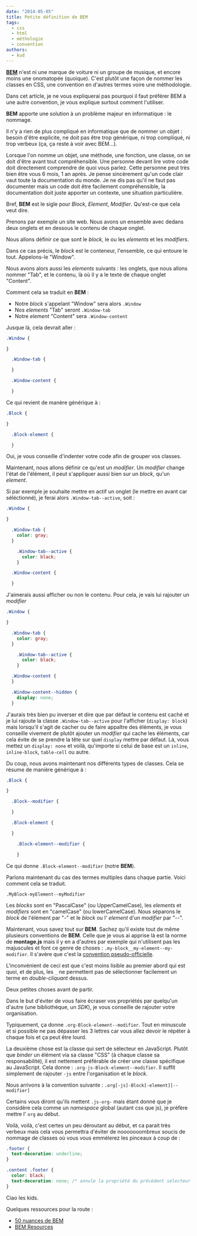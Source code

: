 ```yaml
---
date: "2014-05-05"
title: Petite définition de BEM
tags:
  - css
  - html
  - méthologie
  - convention
authors:
  - kud
---
```


**[BEM](http://bem.info)** n'est ni une marque de voiture ni un groupe de musique, et encore moins une onomatopée (quoique). C'est plutôt une façon de nommer les classes en CSS, une convention en d'autres termes voire une méthodologie.

Dans cet article, je ne vous expliquerai pas pourquoi il faut préférer BEM à une autre convention, je vous explique surtout comment l'utiliser.

**BEM** apporte une solution à un problème majeur en informatique : le nommage.

Il n'y a rien de plus compliqué en informatique que de nommer un objet : besoin d'être explicite, ne doit pas être trop générique, ni trop compliqué, ni trop verbeux (ça, ça reste à voir avec BEM...).

Lorsque l'on nomme un objet, une méthode, une fonction, une classe, on se doit d'être avant tout compréhensible. Une personne devant lire votre code doit directement comprendre de quoi vous parlez. Cette personne peut très bien être vous 6 mois, 1 an après. Je pense sincèrement qu'un code clair vaut toute la documentation du monde. Je ne dis pas qu'il ne faut pas documenter mais un code doit être facilement compréhensible, la documentation doit juste apporter un contexte, une situation particulière.

Bref, **BEM** est le sigle pour _Block_, _Element_, _Modifier_. Qu'est-ce que cela veut dire.

Prenons par exemple un site web. Nous avons un ensemble avec dedans deux onglets et en dessous le contenu de chaque onglet.

Nous allons définir ce que sont le _block_, le ou les _elements_ et les _modifiers_.

Dans ce cas précis, le _block_ est le conteneur, l'ensemble, ce qui entoure le tout. Appelons-le "Window".

Nous avons alors aussi les _elements_ suivants : les onglets, que nous allons nommer "Tab", et le contenu, là où il y a le texte de chaque onglet "Content".

Comment cela se traduit en **BEM** :

- Notre _block_ s'appelant "Window" sera alors `.Window`
- Nos _elements_ "Tab" seront `.Window-tab`
- Notre _element_ "Content" sera `.Window-content`

Jusque là, cela devrait aller :

```css
.Window {

}

  .Window-tab {

  }

  .Window-content {

  }
```

Ce qui revient de manère générique à :

```css
.Block {

}

  .Block-element {

  }
```

Oui, je vous conseille d'indenter votre code afin de grouper vos classes.

Maintenant, nous allons définir ce qu'est un _modifier_. Un _modifier_ change l'état de l'élément, il peut s'appliquer aussi bien sur un _block_, qu'un _element_.

Si par exemple je souhaite mettre en actif un onglet (le mettre en avant car séléctionné), je ferai alors `.Window-tab--active`, soit :

```css
.Window {

}

  .Window-tab {
    color: gray;
  }

    .Window-tab--active {
      color: black;
    }

  .Window-content {

  }
```

J'aimerais aussi afficher ou non le contenu. Pour cela, je vais lui rajouter un _modifier_

```css
.Window {

}

  .Window-tab {
    color: gray;
  }

    .Window-tab--active {
      color: black;
    }

  .Window-content {
  }

  .Window-content--hidden {
    display: none;
  }
```

J'aurais très bien pu inverser et dire que par défaut le contenu est caché et je lui rajoute la classe `.Window-tab--active` pour l'afficher (`display: block`) mais lorsqu'il s'agit de cacher ou de faire appaître des éléments, je vous conseille vivement de plutôt ajouter un _modifier_ qui cache les éléments, car cela évite de se prendre la tête sur quel `display` mettre par défaut. Là, vous mettez un `display: none` et voilà, qu'importe si celui de base est un `inline`, `inline-block`, `table-cell` ou autre.

Du coup, nous avons maintenant nos différents types de classes. Cela se résume de manière générique à :

```css
.Block {

}

  .Block--modifier {

  }

  .Block-element {

  }

    .Block-element--modifier {

    }
```

Ce qui donne `.Block-element--modifier` (notre **BEM**).

Parlons maintenant du cas des termes multiples dans chaque partie. Voici comment cela se traduit.

`.MyBlock-myElement--myModifier`

Les _blocks_ sont en "PascalCase" (ou UpperCamelCase), les _elements_ et _modifiers_ sont en "camelCase" (ou lowerCamelCase). Nous séparons le _block_ de l'élément par "-" et le _block_ ou l' _element_ d'un _modifier_ par "--".

Maintenant, vous savez tout sur **BEM**. Sachez qu'il existe tout de même plusieurs conventions de **BEM**. Celle que je vous ai apprise là est la norme de **montage.js** mais il y en a d'autres par exemple qui n'utilisent pas les majuscules et font ce genre de choses : `.my-block__my-element--my-modifier`. Il s'avère que c'est la [convention pseudo-officielle](http://bem.info/method/definitions/#naming-for-independent-css-classes).

L'inconvénient de ceci est que c'est moins lisible au premier abord qui est quoi, et de plus, les `_` ne permettent pas de sélectionner facilement un terme en _double-cliquant_ dessus.

Deux petites choses avant de partir.

Dans le but d'éviter de vous faire écraser vos propriétés par quelqu'un d'autre (une bibliothèque, un _SDK_), je vous conseille de rajouter votre organisation.

Typiquement, ça donne `.org-Block-element--modifier`. Tout en minuscule et si possible ne pas dépasser les 3 lettres car vous allez devoir le répéter à chaque fois et ça peut être lourd.

La deuxième chose est la classe qui sert de sélecteur en JavaScript. Plutôt que _binder_ un élément via sa classe "CSS" (à chaque classe sa responsabilité), il est nettement préférable de créer une classe spécifique au JavaScript. Cela donne : `.org-js-Block-element--modifier`. Il suffit simplement de rajouter `-js` entre l'organisation et le _block_.

Nous arrivons à la convention suivante : `.org[-js]-Block[-element][--modifier]`

Certains vous diront qu'ils mettent `.js-org-` mais étant donné que je considère cela comme un _namespace_ global (autant css que js), je préfère mettre l' `org` au début.

Voilà, voilà, c'est certes un peu déroutant au début, et ca parait très verbeux mais cela vous permettra d'éviter de nooooooombreux soucis de nommage de classes où vous vous emmèlerez les pinceaux à coup de :

```css
.footer {
  text-decoration: underline;
}

.content .footer {
  color: black;
  text-decoration: none; /* annule la propriété du précédent sélecteur */
}
```

Ciao les kids.


Quelques ressources pour la route :

- [50 nuances de BEM](http://blog.kaelig.fr/post/48196348743/fifty-shades-of-bem)
- [BEM Resources](https://github.com/sturobson/BEM-resources)
